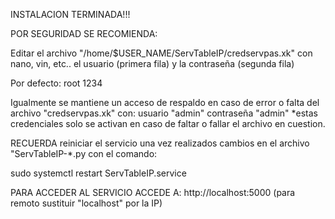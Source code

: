 INSTALACION TERMINADA!!!


POR SEGURIDAD SE RECOMIENDA:

Editar el archivo "/home/$USER_NAME/ServTableIP/credservpas.xk" con nano, vin, etc..
el usuario (primera fila)
y la contraseña (segunda fila)

Por defecto:
root
1234

Igualmente se mantiene un acceso de respaldo en caso de error
o falta del archivo "credservpas.xk" con:
usuario "admin"
contraseña "admin"
*estas credenciales solo se activan en caso de faltar
o fallar el archivo en cuestion.


RECUERDA reiniciar el servicio una vez realizados cambios en
el archivo "ServTableIP-*.py con el comando:

sudo systemctl restart ServTableIP.service

PARA ACCEDER AL SERVICIO ACCEDE A:
http://localhost:5000  (para remoto sustituir "localhost" por la IP)



